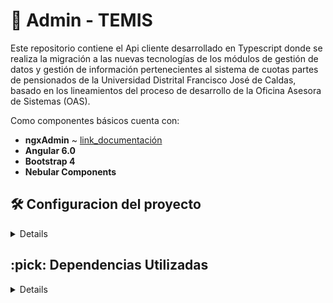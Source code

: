 
# :ledger: Admin - TEMIS
Este repositorio contiene el Api cliente desarrollado en Typescript donde se realiza la migración a las nuevas tecnologías de los módulos de gestión de datos y gestión de información pertenecientes al sistema de cuotas partes de pensionados de la Universidad Distrital Francisco José de Caldas, basado en los lineamientos del proceso de desarrollo de la Oficina Asesora de Sistemas (OAS).

Como componentes básicos cuenta con:

 * **ngxAdmin** ~ [link_documentación](https://github.com/akveo/ngx-admin)
 * **Angular 6.0**
 * **Bootstrap 4**
 * **Nebular Components**

<summary><h2> 🛠️ Configuracion del proyecto</h2></summary>
<details>

  - Clonar el proyecto del repositorio de git
  
  ```shell 
      git clone https://github.com/udistrital/temis_cliente.git
  ```
  
  Entramos a la carpeta del proyecto instalado

  ```shell 
      cd ~/temis_cliente/
  ```

  Revisamos la configuración del npm instalado y empleado dentro de la carpeta del proyecto

  ```shell 
      nvm version
  ```

  Debe de emplearse una version de nvm > 8.0 para poder ejecutar el proyecto, por lo tanto en caso de no tener instalada una versión reciente, se deberá de realizar primer o inspeccionar en el listado las versiones disponibles para seleccionar la más reciente (> 8.0)

  ```shell 
      nvm ls
      nvm use 10.14
  ```
   
  Instalamos las librerias establecidas desde el package.json con el siguiente comando:
  
  ```shell 
      npm install
  ```

  Correr el proyecto para verificar que las dependencias estan correctamente instaladas

  ```shell 
      ng serve
  ```

</details>

<summary><h2> :pick: Dependencias Utilizadas</h2></summary>
<details>

    Dependencias incluidas:

  - **Nebular:** (https://github.com/akveo/nebular)
  - **Angular 6**
  - **Bootstrap 4** 

    Dependencias:

  - **npm > 6.0** 
  - **nvm > 8.0** 

  ### API CRUD
  - **temis_monto_aceptado_crud:** este [api](https://github.com/udistrital/temis_monto_aceptado_crud) se encarga de gestionar las tablas donde se registra el monto aceptado según la cuota parte otorgada a la organización y el registro de los pagos que se realizan sobre el monto aceptado.

  ### Herramientas usadas
  
  - **ngxGenerator:** este [generador](https://github.com/BOTOOM/ngxGenerator) se encarga de crear una un proyecto con las caracteristicas descritas en el repositorio.

  - **ngx-admin:** este [template](https://github.com/akveo/ngx-admin) es el que utiliza ngxGenerator, esta basado en Angular 6+, Bootstrap 4 y <a href="https://github.com/akveo/nebular">Nebular</a>.

  ### Variables de entorno
  ```typescript 
      export const Config = {
      LOCAL: {
        NUXEO: {
            PATH: 'https://documental.udistrital.edu.co/nuxeo/',
        },
        WSO2_SERVICE: 'http://jbpm.udistritaloas.edu.co:8280/services',
        
        PERSONA_SERVICE: 'http://localhost:8080/v1/persona/',

        EXPERIENCIASERVICE: 'http://localhost:8080/v1/experiencia_laboral/',
        TIPO_DEDICACION_SERVICE: 'http://localhost:8080/v1/tipo_dedicacion/',
        TIPO_VINCULACION_SERVICE: 'http://localhost:8080/v1/tipo_vinculacion/',
        CARGO_SERVICE: 'http://localhost:8080/v1/cargo/',
        DATO_ADICIONAL_EXPERIENCIA_LABORAL_SERVICE: 'http://localhost:8080/v1/dato_adicional_experiencia_laboral/',

        INDICE_PRECIO_CONSUMIDOR_SERVICE: 'http://localhost:8080/v1/indice_precio_consumidor/',
        DTF_SERVICE: 'http://localhost:8080/v1/dtf/',
        SALARIO_MINIMO_LEGAL_SERVICE: 'http://localhost:8080/v1/salario_minimo_legal/',
        
        MONTO_ACEPTADO_POR_COBRAR_SERVICE: 'http://localhost:8080/v1/registrar_monto_aceptado_por_cobrar/',
        REGISTRAR_RECAUDO_SERVICE: 'http://localhost:8080/v1/registrar_recaudo/',
        
        EXPERIENCIA_LABORAL_INCAPACIDAD_SERVICE: 'http://localhost:8080/v1/experiencia_laboral_incapacidad/',
        INCAPACIDAD_SERVICE: 'http://localhost:8080/v1/incapacidad/',
        
        ORGANIZACION_SERVICE: 'http://localhost:8080/v1/organizacion/',
        RELACION_ORGANIZACION_SERVICE: 'http://localhost:8080/v1/relacion_organizaciones/',
        TIPO_ORGANIZACION_SERVICE: 'http://localhost:8080/v1/tipo_organizacion/',
        TIPO_RELACION_ORGANIZACION_SERVICE: 'http://localhost:8080/v1/tipo_relacion_organizaciones/',

        ENTE_SERVICE: 'http://localhost:8080/v1/ente/',
        TIPO_ENTE_SERVICE: 'http://localhost:8080/v1/tipo_ente/',

        IDENTIFICACION_SERVICE: 'http://localhost:8080/v1/identificacion/',
        TIPO_IDENTIFICACION_SERVICE: 'http://localhost:8080/v1/tipo_identificacion/',
        
        CONFIGURACION_SERVICE: 'https://autenticacion.portaloas.udistrital.edu.co/api/configuracion_crud_api/v1/',
        NOTIFICACION_SERVICE: 'ws://pruebasapi.intranetoas.udistrital.edu.co:8116/ws/join',
        CONF_MENU_SERVICE: 'http://10.20.0.254/configuracion_api/v1/menu_opcion_padre/ArbolMenus/',
        TOKEN: {
            AUTORIZATION_URL: 'https://autenticacion.portaloas.udistrital.edu.co/oauth2/authorize',
          CLIENTE_ID: '3Idp5LUlnZY7cOV10NaLuyRfzooa',
          RESPONSE_TYPE: 'id_token token',
          SCOPE: 'openid email role documento',
          REDIRECT_URL: 'http://localhost:4200/',
          SIGN_OUT_URL: 'https://autenticacion.portaloas.udistrital.edu.co/oidc/logout',
          SIGN_OUT_REDIRECT_URL: 'http://localhost:4200/',
        },
    },
  };
  ```
</details>